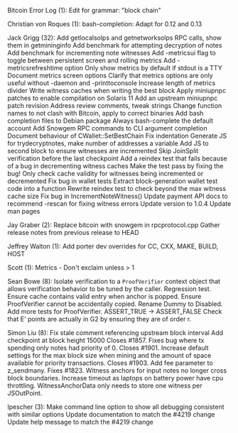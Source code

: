 Bitcoin Error Log (1):
      Edit for grammar: "block chain"

Christian von Roques (1):
      bash-completion: Adapt for 0.12 and 0.13

Jack Grigg (32):
      Add getlocalsolps and getnetworksolps RPC calls, show them in getmininginfo
      Add benchmark for attempting decryption of notes
      Add benchmark for incrementing note witnesses
      Add -metricsui flag to toggle between persistent screen and rolling metrics
      Add -metricsrefreshtime option
      Only show metrics by default if stdout is a TTY
      Document metrics screen options
      Clarify that metrics options are only useful without -daemon and -printtoconsole
      Increase length of metrics divider
      Write witness caches when writing the best block
      Apply miniupnpc patches to enable compilation on Solaris 11
      Add an upstream miniupnpc patch revision
      Address review comments, tweak strings
      Change function names to not clash with Bitcoin, apply to correct binaries
      Add bash completion files to Debian package
      Always bash-complete the default account
      Add Snowgem RPC commands to CLI argument completion
      Document behaviour of CWallet::SetBestChain
      Fix indentation
      Generate JS for trydecryptnotes, make number of addresses a variable
      Add JS to second block to ensure witnesses are incremented
      Skip JoinSplit verification before the last checkpoint
      Add a reindex test that fails because of a bug in decrementing witness caches
      Make the test pass by fixing the bug!
      Only check cache validity for witnesses being incremented or decremented
      Fix bug in wallet tests
      Extract block-generation wallet test code into a function
      Rewrite reindex test to check beyond the max witness cache size
      Fix bug in IncrementNoteWitness()
      Update payment API docs to recommend -rescan for fixing witness errors
      Update version to 1.0.4
      Update man pages

Jay Graber (2):
      Replace bitcoin with snowgem in rpcprotocol.cpp
      Gather release notes from previous release to HEAD

Jeffrey Walton (1):
      Add porter dev overrides for CC, CXX, MAKE, BUILD, HOST

Scott (1):
      Metrics - Don't exclaim unless > 1

Sean Bowe (8):
      Isolate verification to a `ProofVerifier` context object that allows verification behavior to be tuned by the caller.
      Regression test.
      Ensure cache contains valid entry when anchor is popped.
      Ensure ProofVerifier cannot be accidentally copied.
      Rename Dummy to Disabled.
      Add more tests for ProofVerifier.
      ASSERT_TRUE -> ASSERT_FALSE
      Check that E' points are actually in G2 by ensuring they are of order r.

Simon Liu (8):
      Fix stale comment referencing upstream block interval
      Add checkpoint at block height 15000
      Closes #1857. Fixes bug where tx spending only notes had priority of 0.
      Closes #1901. Increase default settings for the max block size when     mining and the amount of space available for priority transactions.
      Closes #1903. Add fee parameter to z_sendmany.
      Fixes #1823. Witness anchors for input notes no longer cross block boundaries.
      Increase timeout as laptops on battery power have cpu throttling.
      WitnessAnchorData only needs to store one witness per JSOutPoint.

lpescher (3):
      Make command line option to show all debugging consistent with similar options
      Update documentation to match the #4219 change
      Update help message to match the #4219 change

